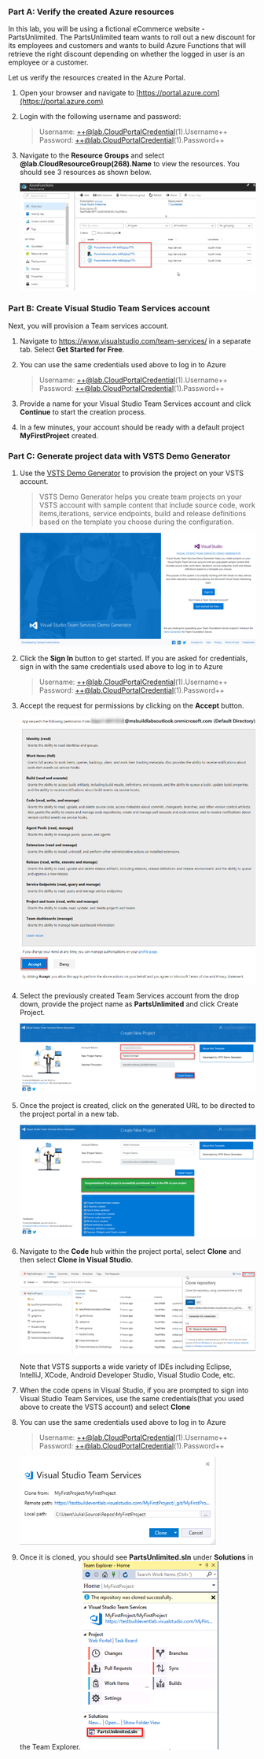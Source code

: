 ### Part A: Verify the created Azure resources

 In this lab, you will be using a fictional eCommerce website - PartsUnlimited. The PartsUnlimited team wants to  roll out a new discount for its employees and customers and wants to build Azure Functions that will retrieve the right discount depending on whether the logged in user is an employee or a customer. 

Let us verify the resources created in the Azure Portal. 

1. Open your browser and navigate to [https://portal.azure.com](https://portal.azure.com)

1. Login with the following username and password:
   > Username: ++@lab.CloudPortalCredential(1).Username++    
   > Password: ++@lab.CloudPortalCredential(1).Password++


1. Navigate to the **Resource Groups** and select **@lab.CloudResourceGroup(268).Name** to view the resources. You should see 3 resources as shown below.

   ![azure_resources](../images/azure_resources.png)

### Part B: Create Visual Studio Team Services account

Next, you will provision a Team services account.

1. Navigate to https://www.visualstudio.com/team-services/ in a separate tab. Select **Get Started for Free**.

1. You can use the same credentials used above to log in to Azure
     > Username: ++@lab.CloudPortalCredential(1).Username++      
     > Password: ++@lab.CloudPortalCredential(1).Password++

1. Provide a name for your Visual Studio Team Services account and click **Continue** to start the creation process.

1. In a few minutes, your account should be ready with a default project **MyFirstProject** created.

### Part C: Generate project data with VSTS Demo Generator

1. Use the [VSTS Demo Generator](https://demogentesting.azurewebsites.net/?TemplateId=77376&Name=AzureFunctions_BuildWorkshop) to provision the project on your VSTS account.

   > VSTS Demo Generator helps you create team projects on your VSTS account with sample content that include source code, work items,iterations, service endpoints, build and release definitions based on the template you choose during the configuration.

   ![vsts demo generator](../images/vstsdemogeneratornew.png)

1. Click the **Sign In** button to get started. If you are asked for credentials, sign in with the same credentials used above to log in to Azure
     > Username: ++@lab.CloudPortalCredential(1).Username++      
     > Password: ++@lab.CloudPortalCredential(1).Password++  

1. Accept the request for permissions by clicking on the **Accept** button. 

   ![accept terms](../images/acceptterms.png)
     
1. Select the previously created Team Services account from the drop down, provide the project name as **PartsUnlimited** and click Create Project.

    ![create project](../images/createproject.png)

1. Once the project is created, click on the generated URL to be directed to the project portal in a new tab.

    ![create project](../images/createdproject.png)

1. Navigate to the **Code** hub within the project portal, select **Clone** and then select **Clone in Visual Studio**. 

   ![cloneinvisualstudio](../images/cloneinvisualstudio.png)

   Note that VSTS supports a wide variety of IDEs including Eclipse, IntelliJ, XCode, Android Developer Studio, Visual Studio Code, etc.

1. When the code opens in Visual Studio, if you are prompted to sign into Visual Studio Team Services, use the same credentials(that you used above to create the VSTS account) and select **Clone**

1. You can use the same credentials used above to log in to Azure
     > Username: ++@lab.CloudPortalCredential(1).Username++      
     > Password: ++@lab.CloudPortalCredential(1).Password++

     ![clonepath](../images/clonepath.png)


1. Once it is cloned, you should see **PartsUnlimited.sln** under **Solutions** in the Team Explorer.
     ![openproject](../images/openproject.png)
